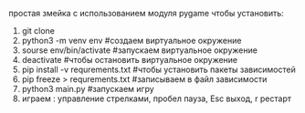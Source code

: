 простая змейка с использованием модуля pygame
чтобы установить:
1. git clone
2. python3 -m venv env            #создаем виртуальное окружение
3. sourse env/bin/activate        #запускаем виртуальное окружение
3. deactivate                    #чтобы остановить виртуальное окружение
4. pip install -v requrements.txt #чтобы установить пакеты зависимостей
4.  pip freeze > requrements.txt  #записываем в файл зависимости
5. python3 main.py                 #запускаем игру
6. играем : управление стрелками, пробел пауза, Esc выход, r рестарт